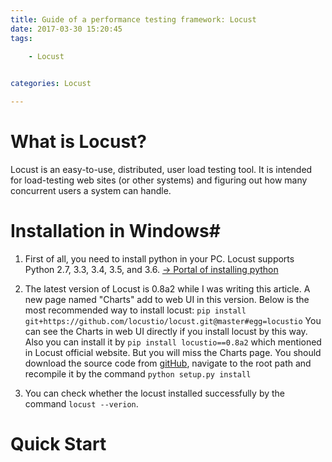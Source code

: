 ```yaml
---
title: Guide of a performance testing framework: Locust
date: 2017-03-30 15:20:45
tags:

	- Locust
	

categories: Locust

---
```

# What is Locust? #
Locust is an easy-to-use, distributed, user load testing tool. It is intended for load-testing web sites (or other systems) and figuring out how many concurrent users a system can handle.

# Installation in Windows#
1. First of all, you need to install python in your PC. Locust supports Python 2.7, 3.3, 3.4, 3.5, and 3.6. [→ Portal of installing python](https://www.python.org/)

2. The latest version of Locust is 0.8a2 while I was writing this article. A new page named "Charts" add to web UI in this version. Below is the most recommended way to install locust:
`pip install git+https://github.com/locustio/locust.git@master#egg=locustio`
You can see the Charts in web UI directly if you install locust by this way.
Also you can install it by `pip install locustio==0.8a2` which mentioned in Locust official website. But you will miss the Charts page. You should download the source code from [gitHub](https://github.com/locustio/locust), navigate to the root path and recompile it by the command `python setup.py install`

3. You can check whether the locust installed successfully by the command `locust --verion`.


# Quick Start #